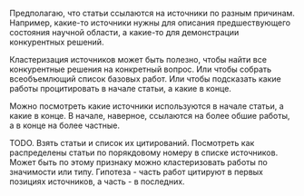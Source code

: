 Предполагаю, что статьи ссылаются на источники по разным причинам. Например, какие-то источники нужны для описания предшествующего состояния научной области, а какие-то для демонстрации конкурентных решений.

Кластеризация источников может быть полезно, чтобы найти все конкурентные решения на конкретный вопрос. Или чтобы собрать всеобъемлющий список базовых работ. Или чтобы подсказать какие работы процитировать в начале статьи, а какие в конце.

Можно посмотреть какие источники используются в начале статьи, а какие в конце. В начале, наверное, ссылаются на более обшие работы, а в конце на более частные.

TODO. Взять статьи и список их цитирований. Посмотреть как распределены статьи по порякдовому номеру в списке источников. Может быть по этому признаку можно кластеризовать работы по значимости или типу. Гипотеза - часть работ цитируют в первых позициях источников, а часть - в последних.